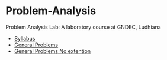 # Problem-Analysis
Problem Analysis Lab: A laboratory course at GNDEC, Ludhiana

- [Syllabus](Files/Doc/Syllabus)
- [General Problems](Files/CSV/problems_general.csv)
- [General Problems No extention](Files/CSV/problems_general)
